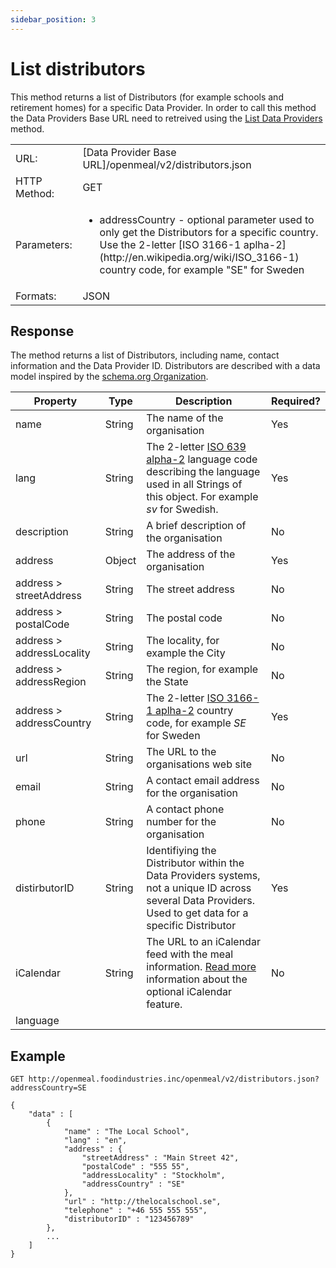 ```yaml
---
sidebar_position: 3
---
```


# List distributors

This method returns a list of Distributors (for example schools and retirement homes) for a specific Data Provider. In order to call this method the Data Providers Base URL need to retreived using the [List Data Providers](/doc/list-data-providers.html) method.

<table>
	<tr>
		<td>URL: </td>
		<td>[Data Provider Base URL]/openmeal/v2/distributors.json</td>
	</tr>
	<tr>
		<td>HTTP Method: </td>
		<td>GET</td>
	</tr>
	<tr>
		<td>Parameters: </td>
		<td><ul><li>addressCountry - optional parameter used to only get the Distributors for a specific country. Use the 2-letter [ISO 3166-1 aplha-2](http://en.wikipedia.org/wiki/ISO_3166-1) country code, for example "SE" for Sweden</li></ul></td>
	</tr>
	<tr>
		<td>Formats: </td>
		<td>JSON</td>
	</tr>
</table>

## Response

The method returns a list of Distributors, including name, contact information and the Data Provider ID. Distributors are described with a data model inspired by the [schema.org Organization](http://schema.org/Organization).

| Property                  | Type   | Description                                                                                                                                                                    | Required? |
| ------------------------- | ------ | ------------------------------------------------------------------------------------------------------------------------------------------------------------------------------ | --------- |
| name                      | String | The name of the organisation                                                                                                                                                   | Yes       |
| lang                      | String | The 2-letter [ISO 639 alpha-2](http://en.wikipedia.org/wiki/ISO_639-1) language code describing the language used in all Strings of this object. For example _sv_ for Swedish. | Yes       |
| description               | String | A brief description of the organisation                                                                                                                                        | No        |
| address                   | Object | The address of the organisation                                                                                                                                                | Yes       |
| address > streetAddress   | String | The street address                                                                                                                                                             | No        |
| address > postalCode      | String | The postal code                                                                                                                                                                | No        |
| address > addressLocality | String | The locality, for example the City                                                                                                                                             | No        |
| address > addressRegion   | String | The region, for example the State                                                                                                                                              | No        |
| address > addressCountry  | String | The 2-letter [ISO 3166-1 aplha-2](http://en.wikipedia.org/wiki/ISO_3166-1) country code, for example _SE_ for Sweden                                                           | Yes       |
| url                       | String | The URL to the organisations web site                                                                                                                                          | No        |
| email                     | String | A contact email address for the organisation                                                                                                                                   | No        |
| phone                     | String | A contact phone number for the organisation                                                                                                                                    | No        |
| distirbutorID             | String | Identifiying the Distributor within the Data Providers systems, not a unique ID across several Data Providers. Used to get data for a specific Distributor                     | Yes       |
| iCalendar                 | String | The URL to an iCalendar feed with the meal information. [Read more](/doc/icalendar.html) information about the optional iCalendar feature.                                     | No        |
| language                  |

## Example

    GET http://openmeal.foodindustries.inc/openmeal/v2/distributors.json?addressCountry=SE

    {
        "data" : [
        	{
    			"name" : "The Local School",
    			"lang" : "en",
    			"address" : {
    				"streetAddress" : "Main Street 42",
    				"postalCode" : "555 55",
    				"addressLocality" : "Stockholm",
    				"addressCountry" : "SE"
    			},
    			"url" : "http://thelocalschool.se",
    			"telephone" : "+46 555 555 555",
    			"distributorID" : "123456789"
    		},
    		...
        ]
    }
